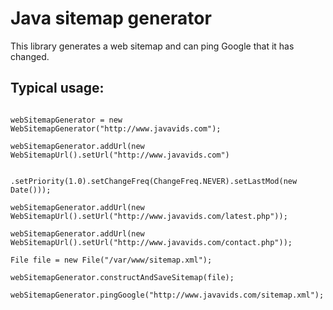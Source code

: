 <h1>Java sitemap generator</h1>

<p>This library generates a web sitemap and can ping Google that it has changed.</p>

<h2>Typical usage:</h2>

<code>
webSitemapGenerator = new WebSitemapGenerator("http://www.javavids.com");<br>
webSitemapGenerator.addUrl(new WebSitemapUrl().setUrl("http://www.javavids.com")<br>
                   .setPriority(1.0).setChangeFreq(ChangeFreq.NEVER).setLastMod(new Date()));<br>
webSitemapGenerator.addUrl(new WebSitemapUrl().setUrl("http://www.javavids.com/latest.php"));<br>
webSitemapGenerator.addUrl(new WebSitemapUrl().setUrl("http://www.javavids.com/contact.php"));<br>
File file = new File("/var/www/sitemap.xml");<br>
webSitemapGenerator.constructAndSaveSitemap(file);<br>
webSitemapGenerator.pingGoogle("http://www.javavids.com/sitemap.xml");<br>
</code>
